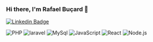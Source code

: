 ### Hi there, I'm Rafael Buçard   :elephant:


[![Linkedin Badge](https://img.shields.io/badge/-LinkedIn-blue?style=flat-square&logo=Linkedin&logoColor=white&link=https://www.linkedin.com/in/rafael-bu%C3%A7ard-7b2b25162/)](https://www.linkedin.com/in/rafael-bu%C3%A7ard-7b2b25162/)


<!--
![](https://i.giphy.com/ZVik7pBtu9dNS.gif)
**rafaelbucard/rafaelbucard** is a ✨ _special_ ✨ repository because its `README.md` (this file) appears on your GitHub profile.

Here are some ideas to get you started:
https://ileriayo.github.io/markdown-badges/#databases
- 🔭 I’m currently working on ...
- 🌱 I’m currently learning ...
- 👯 I’m looking to collaborate on ...
- 🤔 I’m looking for help with ...
- 💬 Ask me about ...
- 📫 How to reach me: ...
- 😄 Pronouns: ...
- ⚡ Fun fact: ...
-->

<!--
![](https://i.giphy.com/ZVik7pBtu9dNS.gif)
**rafaelbucard/rafaelbucard** is a ✨ _special_ ✨ repository because its `README.md` (this file) appears on your GitHub profile.

Here are some ideas to get you started:
https://ileriayo.github.io/markdown-badges/#databases
- 🔭 I’m currently working on ...
- 🌱 I’m currently learning ...
- 👯 I’m looking to collaborate on ...
- 🤔 I’m looking for help with ...
- 💬 Ask me about ...
- 📫 How to reach me: ...
- 😄 Pronouns: ...
- ⚡ Fun fact: ...
-->
![PHP](https://img.shields.io/badge/php%20-%23777BB4.svg?&style=for-the-badge&logo=php&logoColor=white)
![laravel](https://img.shields.io/badge/laravel%20-%23FF2D20.svg?&style=for-the-badge&logo=laravel&logoColor=white)
![MySql](https://img.shields.io/badge/mysql-%2300000f.svg?&style=for-the-badge&logo=mysql&logoColor=white)
![JavaScript](https://img.shields.io/badge/javascript%20-%23323330.svg?&style=for-the-badge&logo=javascript&logoColor=%23F7DF1E)
![React](https://img.shields.io/badge/react%20-%2320232a.svg?&style=for-the-badge&logo=react&logoColor=%2361DAFB)
![Node.js](https://img.shields.io/badge/node.js%20-%2343853D.svg?&style=for-the-badge&logo=node.js&logoColor=white)
